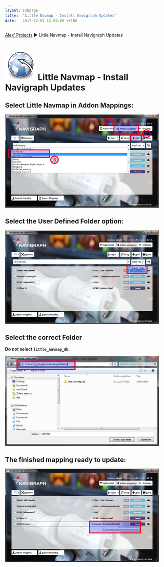 ```yaml
---
layout: subpage
title:  "Little Navmap - Install Navigraph Updates"
date:   2017-12-01 12:00:00 +0100
---
```

[Alex’ Projects](index.html) ► Little Navmap - Install Navigraph Updates
# ![Little Navmap](assets/images/navroute.png) Little Navmap - Install Navigraph Updates

## Select Little Navmap in Addon Mappings:

![Select Little Navmap in Addon Mappings](assets/images/navigraph1.jpg)

## Select the User Defined Folder option:

![Select User Defined Folder](assets/images/navigraph2.jpg)

## Select the correct Folder 
**Do _not_ select **`little_navmap_db`**.**

![Select Folder](assets/images/navigraph3.jpg)

## The finished mapping ready to update:

![The finished mapping ready to update](assets/images/navigraph4.jpg)